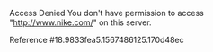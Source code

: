Access Denied You don't have permission to access "http://www.nike.com/" on this server.

Reference #18.9833fea5.1567486125.170d48ec